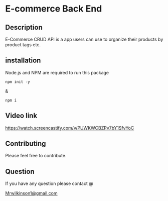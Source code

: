 #  E-commerce Back End

## Description
 E-Commerce CRUD API is a app users can use to organize their products by product tags etc.


## installation
Node.js and NPM are required to run this package

```npm init -y```

&

```npm i```

## Video link
https://watch.screencastify.com/v/PUWKWCBZPv7bY1SfvYoC

## Contributing 
Please feel free to contribute.

## Question
If you have any question please contact @

Mrwilkinson1@gmail.com
